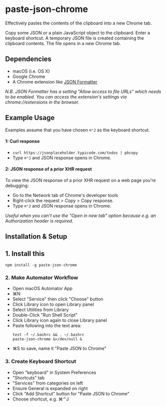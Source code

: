 # paste-json-chrome

Effectively pastes the contents of the clipboard into a new Chrome tab.

Copy some JSON or a plain JavaScript object to the clipboard. Enter a keyboard shortcut. A temporary JSON file is created containing the clipboard contents. The file opens in a new Chrome tab.

## Dependencies

- macOS (i.e. OS X)
- Google Chrome
- A Chrome extension like [JSON Formatter](https://chrome.google.com/webstore/detail/json-formatter/bcjindcccaagfpapjjmafapmmgkkhgoa?hl=en)

_N.B. JSON Formatter has a setting "Allow access to file URLs" which needs to be enabled. You can access the extension's settings via chrome://extensions in the browser._

## Example Usage

Examples assume that you have chosen `⌘⌃J` as the keyboard shortcut.

#### 1: Curl response

- `curl https://jsonplaceholder.typicode.com/todos | pbcopy`
- Type `⌘⌃J` and JSON response opens in Chrome.

#### 2: JSON response of a prior XHR request

To view the JSON response of a prior XHR request on a web page you're debugging:

- Go to the Network tab of Chrome's developer tools
- Right-click the request > Copy > Copy response.
- Type `⌘⌃J` and JSON response opens in Chrome.

_Useful when you can't use the "Open in new tab" option because e.g. an Authorization header is required._

## Installation & Setup

## 1. Install this

```
npm install -g paste-json-chrome
```

### 2. Make Automator Workflow

- Open macOS Automator App
- ⌘N
- Select "Service" then click "Choose" button
- Click Library icon to open Library panel
- Select Utilities from Library
- Double-Click "Run Shell Script"
- Click Library icon again to close Library panel
- Paste following into the text area:
  ```
  test -f ~/.bashrc && . ~/.bashrc
  paste-json-chrome &>/dev/null &
  ```
- ⌘S to save, name it "Paste JSON to Chrome"

### 3. Create Keyboard Shortcut

- Open "keyboard" in System Preferences
- "Shortcuts" tab
- "Services" from categories on left
- Ensure General is expanded on right
- Click "Add Shortcut" button for "Paste JSON to Chrome"
- Choose shortcut, e.g. ⌘⌃J
